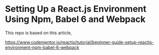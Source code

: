 # Setting Up a React.js Environment Using Npm, Babel 6 and Webpack

This repo is based on this article,

https://www.codementor.io/reactjs/tutorial/beginner-guide-setup-reactjs-environment-npm-babel-6-webpack
